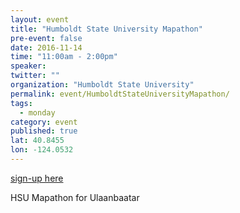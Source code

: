 ```yaml
---
layout: event
title: "Humboldt State University Mapathon"
pre-event: false
date: 2016-11-14
time: "11:00am - 2:00pm"
speaker: 
twitter: ""
organization: "Humboldt State University"
permalink: event/HumboldtStateUniversityMapathon/
tags: 
  - monday
category: event
published: true
lat: 40.8455
lon: -124.0532
---
```


[sign-up here](https://www.facebook.com/events/1792127874362502/)

HSU Mapathon for Ulaanbaatar


